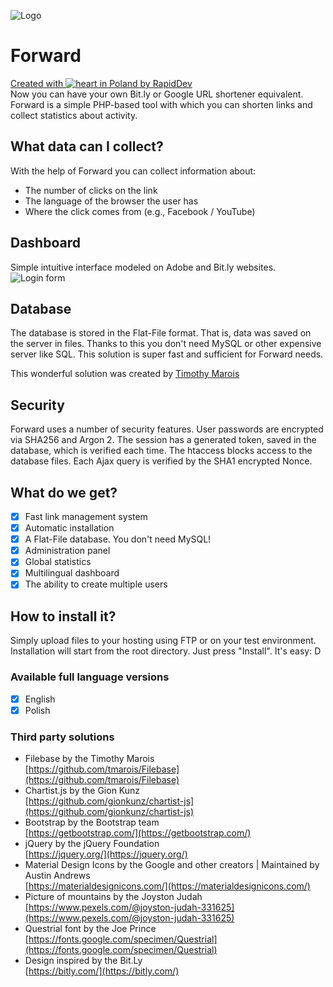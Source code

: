 ![Logo](https://github.com/rapiddev/Forward/blob/master/admin/img/forward-logo-bk.png?raw=true)
# Forward
[Created with ![heart](http://i.imgur.com/oXJmdtz.gif) in Poland by RapidDev](https://rdev.cc/)<br />
Now you can have your own Bit.ly or Google URL shortener equivalent.
Forward is a simple PHP-based tool with which you can shorten links and collect statistics about activity.

## What data can I collect?
With the help of Forward you can collect information about:
- The number of clicks on the link
- The language of the browser the user has
- Where the click comes from (e.g., Facebook / YouTube)

## Dashboard
Simple intuitive interface modeled on Adobe and Bit.ly websites.
![Login form](https://github.com/rapiddev/Forward/blob/master/admin/img/forward-screen-2.png?raw=true)

## Database
The database is stored in the Flat-File format. That is, data was saved on the server in files.
Thanks to this you don't need MySQL or other expensive server like SQL. This solution is super fast and sufficient for Forward needs.

This wonderful solution was created by [Timothy Marois](https://github.com/tmarois/Filebase)

## Security
Forward uses a number of security features. User passwords are encrypted via SHA256 and Argon 2.
The session has a generated token, saved in the database, which is verified each time.
The htaccess blocks access to the database files.
Each Ajax query is verified by the SHA1 encrypted Nonce.

## What do we get?
- [x] Fast link management system
- [x] Automatic installation
- [x] A Flat-File database. You don't need MySQL!
- [x] Administration panel
- [x] Global statistics
- [x] Multilingual dashboard
- [x] The ability to create multiple users

## How to install it?
Simply upload files to your hosting using FTP or on your test environment. Installation will start from the root directory.
Just press "Install". It's easy: D

### Available full language versions
- [x] English
- [x] Polish

### Third party solutions
- Filebase by the Timothy Marois<br/>[https://github.com/tmarois/Filebase](https://github.com/tmarois/Filebase)
- Chartist.js by the Gion Kunz<br/>[https://github.com/gionkunz/chartist-js](https://github.com/gionkunz/chartist-js)
- Bootstrap by the Bootstrap team<br/>[https://getbootstrap.com/](https://getbootstrap.com/)
- jQuery by the jQuery Foundation<br/>[https://jquery.org/](https://jquery.org/)
- Material Design Icons by the Google and other creators | Maintained by Austin Andrews<br/>[https://materialdesignicons.com/](https://materialdesignicons.com/)
- Picture of mountains by the Joyston Judah<br/>[https://www.pexels.com/@joyston-judah-331625](https://www.pexels.com/@joyston-judah-331625)
- Questrial font by the Joe Prince<br/>[https://fonts.google.com/specimen/Questrial](https://fonts.google.com/specimen/Questrial)
- Design inspired by the Bit.Ly<br/>[https://bitly.com/](https://bitly.com/)
